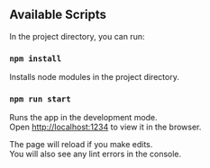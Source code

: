 
## Available Scripts

In the project directory, you can run:

### `npm install`

Installs node modules in the project directory.

### `npm run start`

Runs the app in the development mode.\
Open [http://localhost:1234](http://localhost:1234) to view it in the browser.

The page will reload if you make edits.\
You will also see any lint errors in the console.

